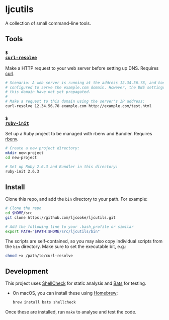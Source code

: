 # ljcutils

A collection of small command-line tools.

## Tools

### <code>$ <a href="bin/curl-resolve">curl-resolve</a></code>

Make a HTTP request to your web server before setting up DNS.
Requires [curl][].

```sh
# Scenario: A web server is running at the address 12.34.56.78, and has been
# configured to serve the example.com domain. However, the DNS settings for
# this domain have not yet propagated.
#
# Make a request to this domain using the server's IP address:
curl-resolve 12.34.56.78 example.com http://example.com/test.html
```

### <code>$ <a href="bin/ruby-init">ruby-init</a></code>

Set up a Ruby project to be managed with rbenv and Bundler.
Requires [rbenv][].

```sh
# Create a new project directory:
mkdir new-project
cd new-project

# Set up Ruby 2.6.3 and Bundler in this directory:
ruby-init 2.6.3
```

## Install

Clone this repo, and add the `bin` directory to your path. For example:

```sh
# Clone the repo
cd $HOME/src
git clone https://github.com/ljcooke/ljcutils.git

# Add the following line to your .bash_profile or similar
export PATH="$PATH:$HOME/src/ljcutils/bin"
```

The scripts are self-contained, so you may also copy individual scripts from
the `bin` directory. Make sure to set the executable bit, e.g.:

```sh
chmod +x /path/to/curl-resolve
```

## Development

This project uses [ShellCheck][shellcheck] for static analysis
and [Bats][bats] for testing.

- On macOS, you can install these using [Homebrew][brew]:

  ```sh
  brew install bats shellcheck
  ```

Once these are installed, run `make` to analyse and test the code.

[bats]: https://github.com/sstephenson/bats
[brew]: https://brew.sh/
[curl]: https://curl.haxx.se/
[rbenv]: https://github.com/rbenv/rbenv
[shellcheck]: https://www.shellcheck.net/
